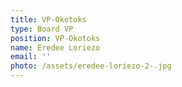 ```yaml
---
title: VP-Okotoks
type: Board VP
position: VP-Okotoks
name: Eredee Loriezo
email: ''
photo: /assets/eredee-loriezo-2-.jpg
---
```



